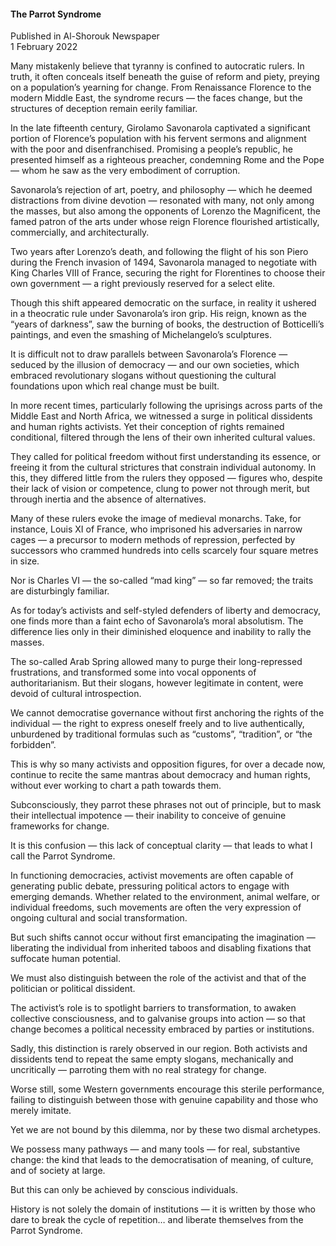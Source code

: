 <h4>The Parrot Syndrome</h4>

Published in Al-Shorouk Newspaper
<br>
1 February 2022

Many mistakenly believe that tyranny is confined to autocratic rulers. In truth, it often conceals itself beneath the guise of reform and piety, preying on a population’s yearning for change. From Renaissance Florence to the modern Middle East, the syndrome recurs — the faces change, but the structures of deception remain eerily familiar.

In the late fifteenth century, Girolamo Savonarola captivated a significant portion of Florence’s population with his fervent sermons and alignment with the poor and disenfranchised. Promising a people’s republic, he presented himself as a righteous preacher, condemning Rome and the Pope — whom he saw as the very embodiment of corruption.

Savonarola’s rejection of art, poetry, and philosophy — which he deemed distractions from divine devotion — resonated with many, not only among the masses, but also among the opponents of Lorenzo the Magnificent, the famed patron of the arts under whose reign Florence flourished artistically, commercially, and architecturally.

Two years after Lorenzo’s death, and following the flight of his son Piero during the French invasion of 1494, Savonarola managed to negotiate with King Charles VIII of France, securing the right for Florentines to choose their own government — a right previously reserved for a select elite.

Though this shift appeared democratic on the surface, in reality it ushered in a theocratic rule under Savonarola’s iron grip. His reign, known as the “years of darkness”, saw the burning of books, the destruction of Botticelli’s paintings, and even the smashing of Michelangelo’s sculptures.

It is difficult not to draw parallels between Savonarola’s Florence — seduced by the illusion of democracy — and our own societies, which embraced revolutionary slogans without questioning the cultural foundations upon which real change must be built.

In more recent times, particularly following the uprisings across parts of the Middle East and North Africa, we witnessed a surge in political dissidents and human rights activists. Yet their conception of rights remained conditional, filtered through the lens of their own inherited cultural values.

They called for political freedom without first understanding its essence, or freeing it from the cultural strictures that constrain individual autonomy. In this, they differed little from the rulers they opposed — figures who, despite their lack of vision or competence, clung to power not through merit, but through inertia and the absence of alternatives.

Many of these rulers evoke the image of medieval monarchs. Take, for instance, Louis XI of France, who imprisoned his adversaries in narrow cages — a precursor to modern methods of repression, perfected by successors who crammed hundreds into cells scarcely four square metres in size.

Nor is Charles VI — the so-called “mad king” — so far removed; the traits are disturbingly familiar.

As for today’s activists and self-styled defenders of liberty and democracy, one finds more than a faint echo of Savonarola’s moral absolutism. The difference lies only in their diminished eloquence and inability to rally the masses.

The so-called Arab Spring allowed many to purge their long-repressed frustrations, and transformed some into vocal opponents of authoritarianism. But their slogans, however legitimate in content, were devoid of cultural introspection.

We cannot democratise governance without first anchoring the rights of the individual — the right to express oneself freely and to live authentically, unburdened by traditional formulas such as “customs”, “tradition”, or “the forbidden”.

This is why so many activists and opposition figures, for over a decade now, continue to recite the same mantras about democracy and human rights, without ever working to chart a path towards them.

Subconsciously, they parrot these phrases not out of principle, but to mask their intellectual impotence — their inability to conceive of genuine frameworks for change.

It is this confusion — this lack of conceptual clarity — that leads to what I call the Parrot Syndrome.

In functioning democracies, activist movements are often capable of generating public debate, pressuring political actors to engage with emerging demands. Whether related to the environment, animal welfare, or individual freedoms, such movements are often the very expression of ongoing cultural and social transformation.

But such shifts cannot occur without first emancipating the imagination — liberating the individual from inherited taboos and disabling fixations that suffocate human potential.

We must also distinguish between the role of the activist and that of the politician or political dissident.

The activist’s role is to spotlight barriers to transformation, to awaken collective consciousness, and to galvanise groups into action — so that change becomes a political necessity embraced by parties or institutions.

Sadly, this distinction is rarely observed in our region. Both activists and dissidents tend to repeat the same empty slogans, mechanically and uncritically — parroting them with no real strategy for change.

Worse still, some Western governments encourage this sterile performance, failing to distinguish between those with genuine capability and those who merely imitate.

Yet we are not bound by this dilemma, nor by these two dismal archetypes.

We possess many pathways — and many tools — for real, substantive change: the kind that leads to the democratisation of meaning, of culture, and of society at large.

But this can only be achieved by conscious individuals.

History is not solely the domain of institutions — it is written by those who dare to break the cycle of repetition… and liberate themselves from the Parrot Syndrome.
